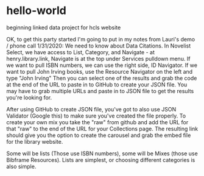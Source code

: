 # hello-world
beginning linked data project for hcls website

OK, to get this party started I'm going to put in my notes from Lauri's demo / phone call 1/31/2020:
We need to know about Data Citations. In Novelist Select, we have access to List, Category, and Navigate - at henry.library.link, Navigate is at the top under Services pulldown menu. If we want to pull ISBN numbers, we can use the right side, ID Navigator. If we want to pull John Irving books, use the Resource Navigator on the left and type "John Irving" Then you can select one of the results and grab the code at the end of the URL to paste in to GitHub to create your JSON file. You may have to grab multiple URLs and paste in to JSON file to get the results you're looking for.

After using GitHub to create JSON file, you've got to also use JSON Validator (Google this) to make sure you've created the file properly. To create your own mix you take the "raw" from github and add the URL for that "raw" to the end of the URL for your Collections page. The resulting link should give you the option to create the carousel and grab the embed file for the library website.

Some will be lists (Those use ISBN numbers), some will be Mixes (those use Bibframe Resources). Lists are simplest, or choosing different categories is also simple.
